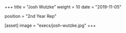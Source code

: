 +++
title = "Josh Wutzke"
weight = 10
date = "2019-11-05"

position = "2nd Year Rep"

[asset]
    image = "execs/josh-wutzke.jpg"
+++
